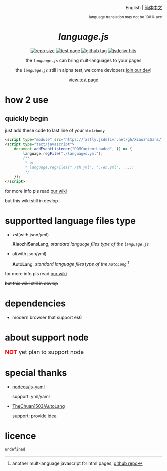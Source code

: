 <div align="right">

English | [简体中文](./README-zh.md)

<sup>language translation may not be 100% acc</sup>

</div>

<div align="center">

# *language.js*

[![repo size](https://img.shields.io/github/repo-size/XiaozhiSans/languagejs?style=flat-square&color=hotpink&labelColor=black&logoColor=hotpink&logo=github)](#languagejs)
[![test page](https://img.shields.io/github/actions/workflow/status/XiaozhiSans/languagejs/deploy-test-pages.yml?style=flat-square&color=yellow&label=test%20page&labelColor=black&logoColor=%23eeeeac&logo=github)](https://xsawa.dev.tc/languagejs/)
[![github tag](https://img.shields.io/github/v/tag/XiaozhiSans/languagejs?style=flat-square&color=hotpink&labelColor=black&logo=github)](https://github.com/XiaozhiSans/languagejs/tags)
[![jsdelivr hits](https://img.shields.io/jsdelivr/gh/hm/XiaozhiSans/languagejs?style=flat-square&color=orange&labelColor=black&logoColor=orange&logo=jsdelivr)](https://www.jsdelivr.com/package/gh/XiaozhiSans/languagejs)

the *`language.js`* can bring mult-languages to your pages

the *`language.js`* still in alpha test, welcome devlopers [join our dev](https://github.com/XiaozhiSans/languagejs/fork)!

[view test page](https://xsawa.dev.tc/languagejs/)

</div>

# how 2 use

## quickly begin

just add these code to last line of your `html>body`

```html
<script type="module" src="https://fastly.jsdelivr.net/gh/XiaozhiSans/languagejs/init.min.js"></script>
<script type="text/javascript">
	document.addEventListener("DOMContentLoaded", () => {
		language.regFile("./languages.yml");
		/**
		 * or:
		 * language.regFiles("./zh.yml", "./en.yml", ...);
		 */
	});
</script>
```

for more info pls read [our wiki](https://github.com/XiaozhiSans/languagejs/wiki)

~~but this wiki still in devlop~~

# supportted language files type

- xsl(with json/yml)

  **X**iaozhi**S**ans**L**ang, *standard language files type of the `language.js`*
- al(with json/yml)

  **A**uto**L**ang, *standard language files type of the `AutoLang`* [^whatIsAl]

for more info pls read [our wiki](https://github.com/XiaozhiSans/languagejs/wiki)

~~but this wiki still in devlop~~

# dependencies

- modern browser that support es6

# about support node

<font size=4><font color=red>**NOT**</font> yet plan to support node</font>

# special thanks

- [nodeca/js-yaml](https://github.com/nodeca/js-yaml)

  support: yml/yaml
- [TheChuan1503/AutoLang](https://github.com/TheChuan1503/AutoLang/)

  support: provide idea

# licence

`undefined`


[^whatIsAl]: another mult-language javascript for html pages, [github repo](https://github.com/TheChuan1503/AutoLang/)

